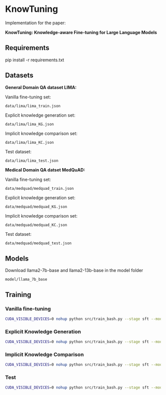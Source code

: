 # KnowTuning

Implementation for the paper:

**KnowTuning: Knowledge-aware Fine-tuning for  Large Language Models**

## Requirements

pip install -r requirements.txt

## Datasets

**General Domain QA dataset LIMA:**

Vanilla fine-tuning set:

```
data/lima/lima_train.json
```

Explicit knowledge generation set:

```bash
data/lima/lima_KG.json
```

Implicit knowledge comparison set:

```
data/lima/lima_KC.json
```

Test dataset:

```
data/lima/lima_test.json
```

**Medical Domain QA datset MedQuAD:**

Vanilla fine-tuning set:

```
data/medquad/medquad_train.json
```

Explicit knowledge generation set:

```
data/medquad/medquad_KG.json
```

Implicit knowledge comparison set:

```
data/medquad/medquad_KC.json
```


Test dataset:

```
data/medquad/medquad_test.json
```

## Models

Download llama2-7b-base and llama2-13b-base in the model folder

```
model/llama_7b_base
```

## Training

### Vanilla fine-tuning

```bash
CUDA_VISIBLE_DEVICES=0 nohup python src/train_bash.py --stage sft --model_name_or_path model/llama_7b_base --do_train --dataset lima_train --template alpaca --finetuning_type lora --lora_target q_proj,v_proj --load_best_model_at_end --per_device_train_batch_size 16 --gradient_accumulation_steps 1 --overwrite_cache --lr_scheduler_type cosine --eval_steps 0.1 --evaluation_strategy steps --save_steps 0.1 --val_size 100 --learning_rate 5e-5 --num_train_epochs 3.0 --bf16 --plot_loss --output_dir checkpoint/lima/sft > train.out 2>&1 &
```

### Explicit Knowledge Generation

```bash
CUDA_VISIBLE_DEVICES=0 nohup python src/train_bash.py --stage sft --model_name_or_path model/llama_7b_base --do_train --dataset lima_KG --template alpaca --finetuning_type lora --lora_target q_proj,v_proj --load_best_model_at_end --per_device_train_batch_size 16 --gradient_accumulation_steps 1 --overwrite_cache --lr_scheduler_type cosine --eval_steps 0.1 --evaluation_strategy steps --save_steps 0.1 --val_size 100 --learning_rate 5e-5 --num_train_epochs 3.0 --bf16 --plot_loss --output_dir checkpoint/lima/kg > train.out 2>&1 &
```

### Implicit Knowledge Comparison

```bash
CUDA_VISIBLE_DEVICES=0 nohup python src/train_bash.py --stage sft --model_name_or_path model/llama_7b_base --do_train --dataset lima_KC --template alpaca --finetuning_type lora --lora_target q_proj,v_proj --load_best_model_at_end --per_device_train_batch_size 16 --gradient_accumulation_steps 1 --overwrite_cache --lr_scheduler_type cosine --eval_steps 0.1 --evaluation_strategy steps --save_steps 0.1 --val_size 100 --learning_rate 5e-5 --num_train_epochs 3.0 --bf16 --plot_loss --output_dir checkpoint/lima/kc > train.out 2>&1 &
```

### Test

```bash
CUDA_VISIBLE_DEVICES=0 nohup python src/train_bash.py --stage sft --model_name_or_path model/llama_7b_base --do_predict --dataset lima_test --template alpaca --finetuning_type lora --overwrite_cache --per_device_eval_batch_size 1 --max_samples 300 --predict_with_generate --checkpoint_dir checkpoint/lima/sft --output_dir evaluation/sft/lima > test.out 2>&1 &
```

